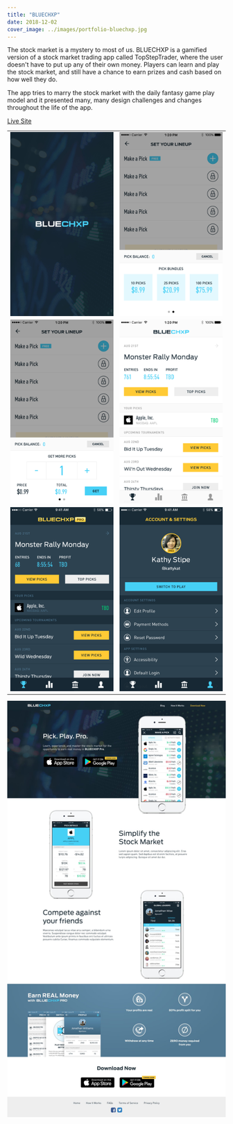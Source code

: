 ```yaml
---
title: "BLUECHXP"
date: 2018-12-02
cover_image: ../images/portfolio-bluechxp.jpg
---
```


The stock market is a mystery to most of us. BLUECHXP is a gamified version of a stock market trading app called TopStepTrader, where the user doesn't have to put up any of their own money. Players can learn and play the stock market, and still have a chance to earn prizes and cash based on how well they do. 

The app tries to marry the stock market with the daily fantasy game play model and it presented many, many design challenges and changes throughout the life of the app.

<a class="btn btn-outline-dark mb-32" target="_blank" href="https://bluechxp.com/">Live Site</a>


|  |  |
| ----------- | ----------- |
| ![Screenshot of the iOS BLUECHXP app](../images/portfolio-bluechxp-ios1.jpg) | ![Screenshot of the iOS BLUECHXP app](../images/portfolio-bluechxp-ios2.png) |
| ![Screenshot of the iOS BLUECHXP app](../images/portfolio-bluechxp-ios3.png) | ![Screenshot of the iOS BLUECHXP app](../images/portfolio-bluechxp-ios4.png) |
| ![Screenshot of the iOS BLUECHXP app](../images/portfolio-bluechxp-ios5.png) | ![Screenshot of the iOS BLUECHXP app](../images/portfolio-bluechxp-ios6.png) |

![Screenshot of BLUECHXP's landing page](../images/portfolio-bluechxp-web1.jpg) 

